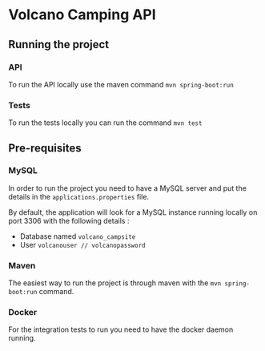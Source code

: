 # Volcano Camping API

## Running the project

### API
To run the API locally use the maven command `mvn spring-boot:run`

### Tests
To run the tests locally you can run the command `mvn test`

## Pre-requisites

### MySQL
In order to run the project you need to have a MySQL server and put the details in the `applications.properties` file. 

By default, the application will look for a MySQL instance running locally on port 3306 with the following details : 
* Database named `volcano_campsite`
* User `volcanouser // volcanopassword`

### Maven
The easiest way to run the project is through maven with the `mvn spring-boot:run` command. 

### Docker
For the integration tests to run you need to have the docker daemon running.